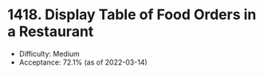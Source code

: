 # 1418. Display Table of Food Orders in a Restaurant
- Difficulty: Medium
- Acceptance: 72.1% (as of 2022-03-14)
